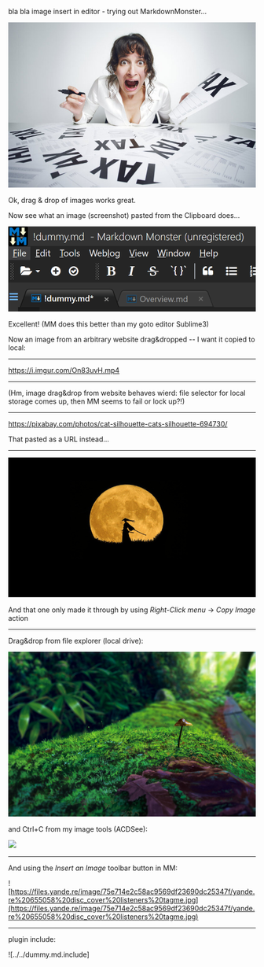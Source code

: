 
bla bla image insert in editor - trying out MarkdownMonster...


![](assets/tax-frustration.jpg)


Ok, drag & drop of images works great.

Now see what an image (screenshot) pasted from the Clipboard does...

![](assets/clip1.png)

Excellent! (MM does this better than my goto editor Sublime3)

Now an image from an arbitrary website drag&dropped -- I want it copied to local:

---

https://i.imgur.com/On83uvH.mp4

---


(Hm, image drag&drop from website behaves wierd: file selector for local storage comes up, then MM seems to fail or lock up?!)

---


https://pixabay.com/photos/cat-silhouette-cats-silhouette-694730/

That pasted as a URL instead...

---

![And this one only made it through by using *Right-Click menu* -> *Copy Image* action](assets/pixabay-image1.jpg)

And that one only made it through by using *Right-Click menu* -> *Copy Image* action

---

Drag&drop from file explorer (local drive):

![](assets/yande.re%20636980%20kuroneko_no_pei%20landscape.jpg)

and Ctrl+C from my image tools (ACDSee):

![](sf-scenery.jpg)

---

And using the *Insert an Image* toolbar button in MM:

![https://files.yande.re/image/75e714e2c58ac9569df23690dc25347f/yande.re%20655058%20disc_cover%20listeners%20tagme.jpg](https://files.yande.re/image/75e714e2c58ac9569df23690dc25347f/yande.re%20655058%20disc_cover%20listeners%20tagme.jpg)

---

plugin include:

![../../dummy.md.include]


